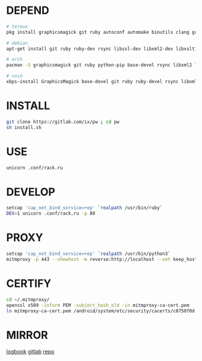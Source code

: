 # DEPEND
``` sh
# termux
pkg install graphicsmagick git ruby autoconf automake binutils clang grep file findutils iconv pkg-config python rsync ruby-dev libxslt-dev

# debian
apt-get install git ruby ruby-dev rsync libssl-dev libxml2-dev libxslt1-dev pkg-config

# arch
pacman -S graphicsmagick git ruby python-pip base-devel rsync libxml2 libxslt

# void
xbps-install GraphicsMagick base-devel git ruby ruby-devel rsync libxml2-devel libxslt-devel

```
# INSTALL
``` sh
git clone https://gitlab.com/ix/pw ; cd pw
sh install.sh
```
# USE
``` sh
unicorn .conf/rack.ru
```
# DEVELOP
``` sh
setcap 'cap_net_bind_service=+ep' `realpath /usr/bin/ruby`
DEV=1 unicorn .conf/rack.ru -p 80
```
# PROXY
``` sh
setcap 'cap_net_bind_service=+ep' `realpath /usr/bin/python3`
mitmproxy -p 443 --showhost -m reverse:http://localhost --set keep_host_header=true
```
# CERTIFY
``` sh
cd ~/.mitmproxy/
openssl x509 -inform PEM -subject_hash_old -in mitmproxy-ca-cert.pem
ln mitmproxy-ca-cert.pem /android/system/etc/security/cacerts/c8750f0d.0 # adjust to match hash output above
```
# MIRROR
[logbook](http://mw.logbook.am/pw/)
[gitlab](https://gitlab.com/ix/pw)
[repo](http://repo.or.cz/www)
